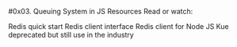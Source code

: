 #0x03. Queuing System in JS
Resources
Read or watch:

Redis quick start
Redis client interface
Redis client for Node JS
Kue deprecated but still use in the industry